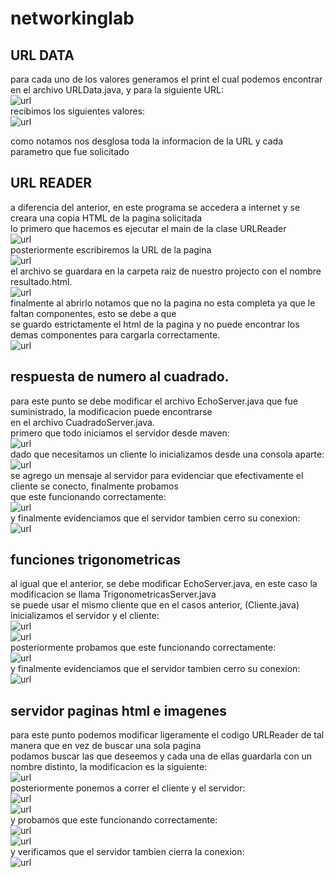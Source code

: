 # networkinglab
## URL DATA
para cada uno de los valores generamos el print el cual podemos encontrar en el archivo URLData.java, y para la siguiente URL:  
![url](imagenes/url.PNG)  
recibimos los siguientes valores:  
![url](imagenes/results.PNG)  

como notamos nos desglosa toda la informacion de la URL y cada parametro que fue solicitado

## URL READER	
a diferencia del anterior, en este programa se accedera a internet y se creara una copia HTML de la pagina solicitada  
lo primero que hacemos es ejecutar el main de la clase URLReader  
![url](imagenes/readerexec.JPG)  
posteriormente escribiremos la URL de la pagina  
![url](imagenes/readerurl.JPG)  
el archivo se guardara en la carpeta raiz de nuestro projecto con el nombre resultado.html.  
![url](imagenes/readersave.JPG)  
finalmente al abrirlo notamos que no la pagina no esta completa ya que le faltan componentes, esto se debe a que  
se guardo estrictamente el html de la pagina y no puede encontrar los demas componentes para cargarla correctamente.   
![url](imagenes/readerresult.JPG)  

## respuesta de numero al cuadrado.
para este punto se debe modificar el archivo EchoServer.java que fue suministrado, la modificacion puede encontrarse  
en el archivo CuadradoServer.java.  
primero que todo iniciamos el servidor desde maven:  
![url](imagenes/cuadradoserver.JPG)  
dado que necesitamos un cliente lo inicializamos desde una consola aparte:  
![url](imagenes/cuadradocliente.JPG)  
se agrego un mensaje al servidor para evidenciar que efectivamente el cliente se conecto, finalmente probamos  
que este funcionando correctamente:  
![url](imagenes/cuadradoresult.JPG)  
y finalmente evidenciamos que el servidor tambien cerro su conexion:  
![url](imagenes/cuadradoclose.JPG)  

## funciones trigonometricas
al igual que el anterior, se debe modificar EchoServer.java, en este caso la modificacion se llama TrigonometricasServer.java  
se puede usar el mismo cliente que en el casos anterior, (Cliente.java)  
inicializamos el servidor y el cliente:  
![url](imagenes/trigonometricasserver.JPG)  
![url](imagenes/trigonometricascliente.JPG)  
posteriormente probamos que este funcionando correctamente:  
![url](imagenes/trigonometricasresult.JPG)  
y finalmente evidenciamos que el servidor tambien cerro su conexion:  
![url](imagenes/trigonometricasclose.JPG)  

## servidor paginas html e imagenes
para este punto podemos modificar ligeramente el codigo URLReader de tal manera que en vez de buscar una sola pagina  
podamos buscar las que deseemos y cada una de ellas guardarla con un nombre distinto, la modificacion es la siguiente:  
![url](imagenes/paginascode.JPG)  
posteriormente ponemos a correr el cliente y el servidor:  
![url](imagenes/paginasserver.JPG)  
![url](imagenes/paginascliente.JPG)  
y probamos que este funcionando correctamente:  
![url](imagenes/paginasresult.JPG)  
![url](imagenes/paginasresult1.JPG)  
y verificamos que el servidor tambien cierra la conexion:  
![url](imagenes/paginasclose.JPG)  



